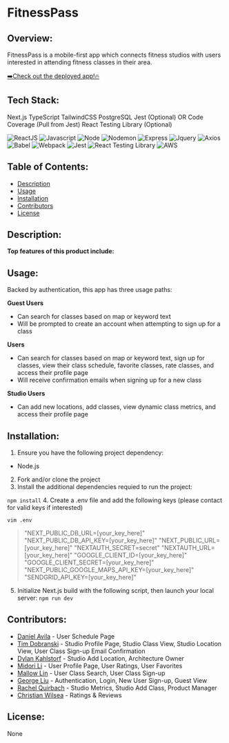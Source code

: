 # FitnessPass

## Overview:
FitnessPass is a mobile-first app which connects fitness studios with users interested in attending fitness classes in their area.

[:arrow_right:Check out the deployed app!:fire:](https://fitness-pass.vercel.app/login)

## Tech Stack:
Next.js
TypeScript
TailwindCSS
PostgreSQL
Jest (Optional) OR Code Coverage (Pull from Jest)
React Testing Library (Optional)

![ReactJS](https://img.shields.io/badge/react-%2320232a.svg?style=for-the-badge&logo=react&logoColor=%2361DAFB)
![Javascript](https://img.shields.io/badge/JavaScript-F7DF1E?style=for-the-badge&logo=javascript&logoColor=323330)
![Node](https://img.shields.io/badge/Node.js-43853D?style=for-the-badge&logo=node.js&logoColor=white)
![Nodemon](https://img.shields.io/badge/NODEMON-%23323330.svg?style=for-the-badge&logo=nodemon&logoColor=%BBDEAD)
![Express](https://img.shields.io/badge/express.js-%23404d59.svg?style=for-the-badge&logo=express&logoColor=%2361DAFB)
![Jquery](https://img.shields.io/badge/jQuery-0769AD?style=for-the-badge&logo=jquery&logoColor=white)
![Axios](https://img.shields.io/badge/Axios-5A29E4?logo=axios&logoColor=fff&style=for-the-badge)
![Babel](https://img.shields.io/badge/Babel-F9DC3e?style=for-the-badge&logo=babel&logoColor=black)
![Webpack](https://img.shields.io/badge/webpack-%238DD6F9.svg?style=for-the-badge&logo=webpack&logoColor=black)
![Jest](https://img.shields.io/badge/-jest-%23C21325?style=for-the-badge&logo=jest&logoColor=white)
![React Testing Library](https://img.shields.io/badge/react%20testing%20library-FF4154?style=for-the-badge&logo=testing-library&logoColor=white)
![AWS](https://img.shields.io/badge/AWS-232F3E?style=for-the-badge&logo=amazon-aws&logoColor=FF9900)

## Table of Contents:
- [Description](#Description)
- [Usage](#Usage)
- [Installation](#Installation)
- [Contributors](#Contributors)
- [License](#License)

## Description:

**Top features of this product include:**



## Usage:
Backed by authentication, this app has three usage paths:

**Guest Users**
- Can search for classes based on map or keyword text
- Will be prompted to create an account when attempting to sign up for a class

**Users**
- Can search for classes based on map or keyword text, sign up for classes, view their class schedule, favorite classes, rate classes, and access their profile page
- Will receive confirmation emails when signing up for a new class

**Studio Users**
- Can add new locations, add classes, view dynamic class metrics, and access their profile page

## Installation:
1. Ensure you have the following project dependency:
- Node.js
2. Fork and/or clone the project
3. Install the additional dependencies requied to run the project:

`npm install`
4. Create a .env file and add the following keys (please contact for valid keys if interested)

`vim .env`

>"NEXT_PUBLIC_DB_URL=[your_key_here]"
>"NEXT_PUBLIC_DB_API_KEY=[your_key_here]"
>"NEXT_PUBLIC_URL=[your_key_here]"
>"NEXTAUTH_SECRET=secret"
>"NEXTAUTH_URL=[your_key_here]"
>"GOOGLE_CLIENT_ID=[your_key_here]"
>"GOOGLE_CLIENT_SECRET=[your_key_here]"
>"NEXT_PUBLIC_GOOGLE_MAPS_API_KEY=[your_key_here]"
>"SENDGRID_API_KEY=[your_key_here]"

5. Initialize Next.js build with the following script, then launch your local server:
`npm run dev`

## Contributors:
- [Daniel Avila]() - User Schedule Page
- [Tim Dobranski]() - Studio Profile Page, Studio Class View, Studio Location View, User Class Sign-up Email Confirmation
- [Dylan Kahlstorf]() - Studio Add Location, Architecture Owner
- [Midori Li]() - User Profile Page, User Ratings, User Favorites
- [Mallow Lin]() - User Class Search, User Class Sign-up
- [George Liu](https://github.com/georgeliu8110) - Authentication, Login, New User Sign-up, Guest View
- [Rachel Quirbach](https://github.com/rquirbach) - Studio Metrics, Studio Add Class, Product Manager
- [Christian Wilsea](https://github.com/cwillsea) - Ratings & Reviews

## License:
None
